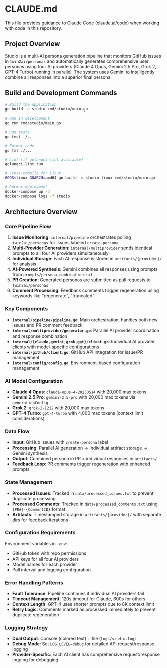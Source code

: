# CLAUDE.md

This file provides guidance to Claude Code (claude.ai/code) when working with code in this repository.

## Project Overview

Studio is a multi-AI persona generation pipeline that monitors GitHub issues in `twin2ai/personas` and automatically generates comprehensive user personas using four AI providers (Claude 4 Opus, Gemini 2.5 Pro, Grok 2, GPT-4 Turbo) running in parallel. The system uses Gemini to intelligently combine all responses into a superior final persona.

## Build and Development Commands

```bash
# Build the application
go build -o studio cmd/studio/main.go

# Run in development
go run cmd/studio/main.go

# Run tests  
go test ./...

# Format code
go fmt ./...

# Lint (if golangci-lint available)
golangci-lint run

# Cross-compile for Linux
GOOS=linux GOARCH=amd64 go build -o studio-linux cmd/studio/main.go

# Docker deployment
docker-compose up -d
docker-compose logs -f studio
```

## Architecture Overview

### Core Pipeline Flow
1. **Issue Monitoring**: `internal/pipeline` orchestrates polling `twin2ai/personas` for issues labeled `create-persona`
2. **Multi-Provider Generation**: `internal/multiprovider` sends identical prompts to all four AI providers simultaneously
3. **Individual Storage**: Each AI response is stored in `artifacts/{provider}/` for analysis
4. **AI-Powered Synthesis**: Gemini combines all responses using prompts from `prompts/persona_combination.txt`
5. **PR Creation**: Generated personas are submitted as pull requests to `twin2ai/personas`
6. **Comment Processing**: Feedback comments trigger regeneration using keywords like "regenerate", "truncated"

### Key Components
- **`internal/pipeline/pipeline.go`**: Main orchestration, handles both new issues and PR comment feedback
- **`internal/multiprovider/generator.go`**: Parallel AI provider coordination and response combination
- **`internal/{claude,gemini,grok,gpt}/client.go`**: Individual AI provider clients with model-specific configurations
- **`internal/github/client.go`**: GitHub API integration for issue/PR management
- **`internal/config/config.go`**: Environment-based configuration management

### AI Model Configuration
- **Claude 4 Opus**: `claude-opus-4-20250514` with 20,000 max tokens
- **Gemini 2.5 Pro**: `gemini-2.5-pro` with 20,000 max tokens via `generationConfig`
- **Grok 2**: `grok-2-1212` with 20,000 max tokens
- **GPT-4 Turbo**: `gpt-4-turbo` with 4,000 max tokens (context limit considerations)

### Data Flow
- **Input**: GitHub issues with `create-persona` label
- **Processing**: Parallel AI generation → Individual artifact storage → Gemini synthesis
- **Output**: Combined persona in PR + individual responses in `artifacts/`
- **Feedback Loop**: PR comments trigger regeneration with enhanced prompts

### State Management
- **Processed Issues**: Tracked in `data/processed_issues.txt` to prevent duplicate processing
- **Processed Comments**: Tracked in `data/processed_comments.txt` using `{PR#}-{CommentID}` format
- **Artifacts**: Timestamped storage in `artifacts/{provider}/` with separate dirs for feedback iterations

### Configuration Requirements
Environment variables in `.env`:
- GitHub token with repo permissions
- API keys for all four AI providers  
- Model names for each provider
- Poll interval and logging configuration

### Error Handling Patterns
- **Fault Tolerance**: Pipeline continues if individual AI providers fail
- **Timeout Management**: 120s timeout for Claude, 600s for others
- **Context Length**: GPT-4 uses shorter prompts due to 8K context limit
- **Retry Logic**: Comments marked as processed immediately to prevent duplicate regeneration

### Logging Strategy
- **Dual Output**: Console (colored text) + file (`logs/studio.log`)
- **Debug Mode**: Set `LOG_LEVEL=debug` for detailed API request/response logging
- **Provider-Specific**: Each AI client has comprehensive request/response logging for debugging
